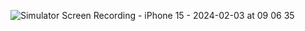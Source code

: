 ![Simulator Screen Recording - iPhone 15 - 2024-02-03 at 09 06 35](https://github.com/PrajwalUnaik/ScrollviewTransition/assets/148428641/064d12e9-3f62-4d79-b9bb-a12be92f620e)
